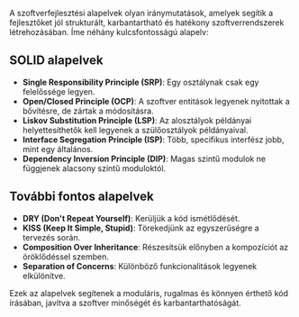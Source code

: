A szoftverfejlesztési alapelvek olyan iránymutatások, amelyek segítik a fejlesztőket jól strukturált, karbantartható és hatékony szoftverrendszerek létrehozásában. Íme néhány kulcsfontosságú alapelv:

## SOLID alapelvek

- **Single Responsibility Principle (SRP)**: Egy osztálynak csak egy felelőssége legyen.
- **Open/Closed Principle (OCP)**: A szoftver entitások legyenek nyitottak a bővítésre, de zártak a módosításra.
- **Liskov Substitution Principle (LSP)**: Az alosztályok példányai helyettesíthetők kell legyenek a szülőosztályok példányaival.
- **Interface Segregation Principle (ISP)**: Több, specifikus interfész jobb, mint egy általános.
- **Dependency Inversion Principle (DIP)**: Magas szintű modulok ne függjenek alacsony szintű moduloktól.

## További fontos alapelvek

- **DRY (Don't Repeat Yourself)**: Kerüljük a kód ismétlődését.
- **KISS (Keep It Simple, Stupid)**: Törekedjünk az egyszerűségre a tervezés során.
- **Composition Over Inheritance**: Részesítsük előnyben a kompozíciót az öröklődéssel szemben.
- **Separation of Concerns**: Különböző funkcionalitások legyenek elkülönítve.

Ezek az alapelvek segítenek a moduláris, rugalmas és könnyen érthető kód írásában, javítva a szoftver minőségét és karbantarthatóságát.